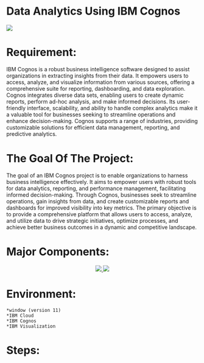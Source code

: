 # Data Analytics Using IBM Cognos 
     

 <img src="https://tadviser.ru/images/4/4c/Ibm_cognos_pic.png">

 # Requirement:
IBM Cognos is a robust business intelligence software designed to assist organizations in extracting insights from their data. It empowers users to access, analyze, and visualize information from various sources, offering a comprehensive suite for reporting, dashboarding, and data exploration. Cognos integrates diverse data sets, enabling users to create dynamic reports, perform ad-hoc analysis, and make informed decisions. Its user-friendly interface, scalability, and ability to handle complex analytics make it a valuable tool for businesses seeking to streamline operations and enhance decision-making. Cognos supports a range of industries, providing customizable solutions for efficient data management, reporting, and predictive analytics.

 # The Goal Of The Project:  
The goal of an IBM Cognos project is to enable organizations to harness business intelligence effectively. It aims to empower users with robust tools for data analytics, reporting, and performance management, facilitating informed decision-making. Through Cognos, businesses seek to streamline operations, gain insights from data, and create customizable reports and dashboards for improved visibility into key metrics. The primary objective is to provide a comprehensive platform that allows users to access, analyze, and utilize data to drive strategic initiatives, optimize processes, and achieve better business outcomes in a dynamic and competitive landscape.

# Major Components:
<p align="center">
<a href="#">
<img src="https://cfvod.kaltura.com/p/1773841/sp/177384100/thumbnail/entry_id/1_1s5pybkc/version/100001/width/478/height/269/width/478/height/269/type/3/quality/100">
</a>
<a href="#">
<img src="https://media.geeksforgeeks.org/wp-content/cdn-uploads/20210705144258/What-is-Data-Visualization-and-Why-is-It-Important.png" />
</a>
</p>

# Environment:
    *window (version 11)
    *IBM Cloud
    *IBM Cognos
    *IBM Visualization

# Steps:
